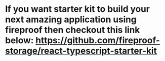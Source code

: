 # If you want starter kit to build your next amazing application using fireproof then checkout this link below: https://github.com/fireproof-storage/react-typescript-starter-kit

